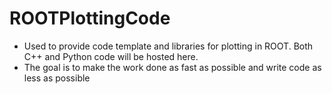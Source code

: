 # ROOTPlottingCode
- Used to provide code template and libraries for plotting in ROOT. Both C++ and Python code will be hosted here.
- The goal is to make the work done as fast as possible and write code as less as possible